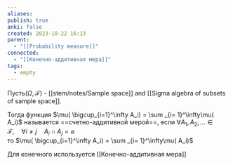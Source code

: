 ```yaml
---
aliases: 
publish: true
anki: false
created: 2023-10-22 16:13
parent:
  - "[[Probability measure]]"
connected:
  - "[[Конечно-аддитивная мера]]"
tags:
  - empty
---
```

Пусть$( \Omega, \mathscr{F} )$ - [[stem/notes/Sample space]] and [[Sigma algebra of subsets of sample space]]. 

Тогда функция $\mu( \bigcup_{i=1}^\infty A_i) = \sum _{i= 1}^\infty\mu( A_i)$ называется ==счетно-аддитивной мерой==, 
если $\forall A_1,A_2, ...  \in\mathscr{F},\quad \forall i\neq j\quad A_i\cap A_j= \varnothing$  
тo $\mu( \bigcup_{i=1}^\infty A_i) = \sum _{i= 1}^\infty\mu( A_i)$

Для конечного используется [[Конечно-аддитивная мера]]